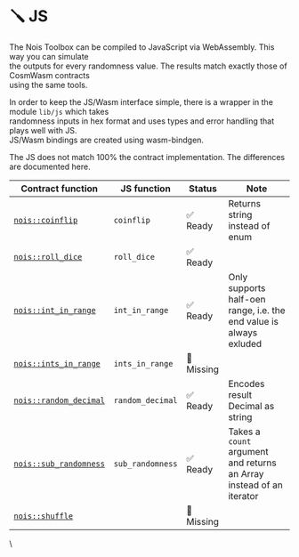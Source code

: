 # 🪛 JS

The Nois Toolbox can be compiled to JavaScript via WebAssembly. This way you can simulate\
the outputs for every randomness value. The results match exactly those of CosmWasm contracts\
using the same tools.

In order to keep the JS/Wasm interface simple, there is a wrapper in the module `lib/js` which takes\
randomness inputs in hex format and uses types and error handling that plays well with JS.\
JS/Wasm bindings are created using wasm-bindgen.

The JS does not match 100% the contract implementation. The differences are documented here.

| Contract function                                                                  | JS function      | Status     | Note                                                                 |
| ---------------------------------------------------------------------------------- | ---------------- | ---------- | -------------------------------------------------------------------- |
| [`nois::coinflip`](https://docs.rs/nois/latest/nois/fn.coinflip.html)              | `coinflip`       | ✅ Ready    | Returns string instead of enum                                       |
| [`nois::roll_dice`](https://docs.rs/nois/latest/nois/fn.roll\_dice.html)           | `roll_dice`      | ✅ Ready    |                                                                      |
| [`nois::int_in_range`](https://docs.rs/nois/latest/nois/fn.int\_in\_range.html)    | `int_in_range`   | ✅ Ready    | Only supports half-oen range, i.e. the end value is always exluded   |
| [`nois::ints_in_range`](https://docs.rs/nois/latest/nois/fn.ints\_in\_range.html)  | `ints_in_range`  | 🚫 Missing |                                                                      |
| [`nois::random_decimal`](https://docs.rs/nois/latest/nois/fn.random\_decimal.html) | `random_decimal` | ✅ Ready    | Encodes result Decimal as string                                     |
| [`nois::sub_randomness`](https://docs.rs/nois/latest/nois/fn.sub\_randomness.html) | `sub_randomness` | ✅ Ready    | Takes a `count` argument and returns an Array instead of an iterator |
| [`nois::shuffle`](https://docs.rs/nois/latest/nois/fn.shuffle.html)                |                  | 🚫 Missing |                                                                      |

\
